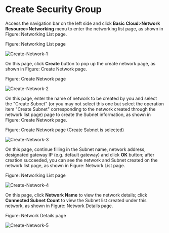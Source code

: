 # Create Security Group

Access the navigation bar on the left side and click **Basic Cloud**>**Network Resource**>**Networking** menu to enter the networking list page, as shown in Figure: Networking List page.

Figure: Networking List page

![Create-Network-1](../../../../image/JDStack-Agility/Create-Network-1.png)

On this page, click **Create** button to pop up the create network page, as shown in Figure: Create Network page.

Figure: Create Network page

![Create-Network-2](../../../../image/JDStack-Agility/Create-Network-2.png)

On this page, enter the name of network to be created by you and select the "Create Subnet" (or you may not select this one but select the operation item "Create Subnet" corresponding to the network created through the network list page) page to create the Subnet information, as shown in Figure: Create Network page.

Figure: Create Network page (Create Subnet is selected)

![Create-Network-3](../../../../image/JDStack-Agility/Create-Network-3.png)

On this page, continue filling in the Subnet name, network address, designated gateway IP (e.g. default gateway) and click **OK** button; after creation succeeded, you can see the network and Subnet created on the network list page, as shown in Figure: Network List page.

Figure: Networking List page

![Create-Network-4](../../../../image/JDStack-Agility/Create-Network-4.png)

On this page, click **Network Name** to view the network details; click **Connected Subnet Count** to view the Subnet list created under this network, as shown in Figure: Network Details page.

Figure: Network Details page

![Create-Network-5](../../../../image/JDStack-Agility/Create-Network-5.png)



